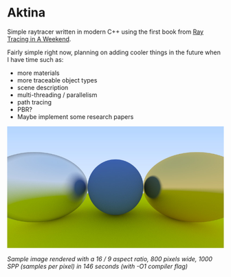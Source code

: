 # Aktina

Simple raytracer written in modern C++ using the first book from [Ray Tracing in A Weekend](https://raytracing.github.io/).



Fairly simple right now, planning on adding cooler things in the future when I have time such as:

- more materials
- more traceable object types
- scene description
- multi-threading / parallelism
- path tracing
- PBR?
- Maybe implement some research papers
  
![Image of 3 raytraced spheres](images/render1.jpg)

<i>Sample image rendered with a 16 / 9 aspect ratio, 800 pixels wide, 1000 SPP (samples per pixel) in 146 seconds (with -O1 compiler flag)</i>
